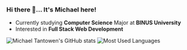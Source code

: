 ### Hi there 👋... It's Michael here!

- Currently studying **Computer Science** Major at **BINUS University**
- Interested in **Full Stack Web Development**


![Michael Tantowen's GitHub stats](https://github-readme-stats.vercel.app/api?username=michaeltantowen&theme=tokyonight)
![Most Used Languages](https://github-readme-stats.vercel.app/api/top-langs/?username=michaeltantowen&layout=compact&langs_count=5)
